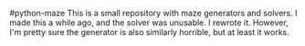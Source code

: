 #python-maze
This is a small repository with maze generators and solvers.
I made this a while ago, and the solver was unusable. I rewrote it.
However, I'm pretty sure the generator is also similarly horrible, but at least it works.
